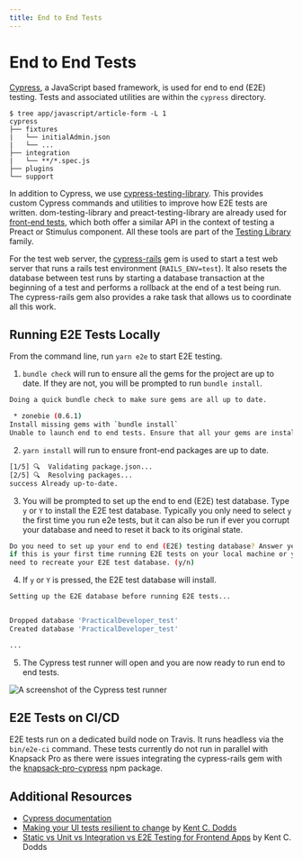 ```yaml
---
title: End to End Tests
---
```


# End to End Tests

[Cypress](https://www.cypress.io), a JavaScript based framework, is used for end
to end (E2E) testing. Tests and associated utilities are within the `cypress`
directory.

```shell
$ tree app/javascript/article-form -L 1
cypress
├── fixtures
|   └── initialAdmin.json
|   └── ...
├── integration
|   └── **/*.spec.js
├── plugins
└── support
```

In addition to Cypress, we use
[cypress-testing-library](https://github.com/testing-library/cypress-testing-library).
This provides custom Cypress commands and utilities to improve how E2E tests are
written. dom-testing-library and preact-testing-library are already used for
[front-end tests](/tests/frontend-tests), which both offer a similar API in the
context of testing a Preact or Stimulus component. All these tools are part of
the [Testing Library](https://testing-library.com) family.

For the test web server, the
[cypress-rails](https://github.com/testdouble/cypress-rails) gem is used to
start a test web server that runs a rails test environment (`RAILS_ENV=test`).
It also resets the database between test runs by starting a database
transaction at the beginning of a test and performs a rollback at the end of a
test being run. The cypress-rails gem also provides a rake task that allows us
to coordinate all this work.

## Running E2E Tests Locally

From the command line, run `yarn e2e` to start E2E testing.

1. `bundle check` will run to ensure all the gems for the project are up to
   date. If they are not, you will be prompted to run `bundle install`.

```bash
Doing a quick bundle check to make sure gems are all up to date.

 * zonebie (0.6.1)
Install missing gems with `bundle install`
Unable to launch end to end tests. Ensure that all your gems are installed and up to date.
```

2. `yarn install` will run to ensure front-end packages are up to date.

```bash
[1/5] 🔍  Validating package.json...
[2/5] 🔍  Resolving packages...
success Already up-to-date.
```

3. You will be prompted to set up the end to end (E2E) test database. Type `y`
   or `Y` to install the E2E test database. Typically you only need to select `y` the first time you run e2e tests,
   but it can also be run if ever you corrupt your database and need to reset it back to its original state.

```bash
Do you need to set up your end to end (E2E) testing database? Answer yes
if this is your first time running E2E tests on your local machine or you
need to recreate your E2E test database. (y/n)
```

4. If `y` or `Y` is pressed, the E2E test database will install.

```bash
Setting up the E2E database before running E2E tests...


Dropped database 'PracticalDeveloper_test'
Created database 'PracticalDeveloper_test'

...
```

5. The Cypress test runner will open and you are now ready to run end to end
   tests.

![A screenshot of the Cypress test runner](/cypress-test-runner.png)

## E2E Tests on CI/CD

E2E tests run on a dedicated build node on Travis. It runs headless via the
`bin/e2e-ci` command. These tests currently do not run in parallel with Knapsack
Pro as there were issues integrating the cypress-rails gem with the
[knapsack-pro-cypress](https://github.com/KnapsackPro/knapsack-pro-cypress) npm
package.

## Additional Resources

- [Cypress documentation](https://docs.cypress.io)
- [Making your UI tests resilient to change](https://kentcdodds.com/blog/making-your-ui-tests-resilient-to-change)
  by [Kent C. Dodds](https://twitter.com/kentcdodds)
- [Static vs Unit vs Integration vs E2E Testing for Frontend Apps](https://kentcdodds.com/blog/unit-vs-integration-vs-e2e-tests)
  by Kent C. Dodds
